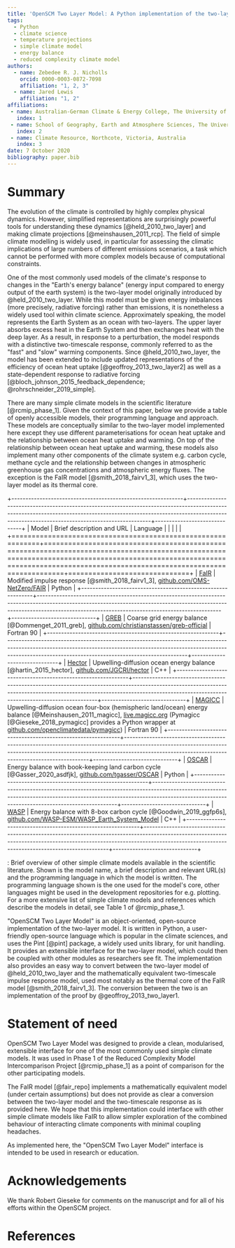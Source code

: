 ```yaml
---
title: 'OpenSCM Two Layer Model: A Python implementation of the two-layer climate model'
tags:
  - Python
  - climate science
  - temperature projections
  - simple climate model
  - energy balance
  - reduced complexity climate model
authors:
  - name: Zebedee R. J. Nicholls
    orcid: 0000-0003-0872-7098
    affiliation: "1, 2, 3"
  - name: Jared Lewis
    affiliation: "1, 2"
affiliations:
 - name: Australian-German Climate & Energy College, The University of Melbourne, Parkville, Victoria, Australia
   index: 1
 - name: School of Geography, Earth and Atmosphere Sciences, The University of Melbourne, Parkville, Victoria, Australia
   index: 2
 - name: Climate Resource, Northcote, Victoria, Australia
   index: 3
date: 7 October 2020
bibliography: paper.bib
---
```


# Summary

The evolution of the climate is controlled by highly complex physical dynamics.
However, simplified representations are surprisingly powerful tools for understanding these dynamics [@held_2010_two_layer] and making climate projections [@meinshausen_2011_rcp].
The field of simple climate modelling is widely used, in particular for assessing the climatic implications of large numbers of different emissions scenarios, a task which cannot be performed with more complex models because of computational constraints.

One of the most commonly used models of the climate's response to changes in the "Earth's energy balance"
(energy input compared to energy output of the earth system) is the two-layer model originally introduced by @held_2010_two_layer.
While this model must be given energy imbalances (more precisely, radiative forcing) rather than emissions, it is nonetheless a widely used tool within climate science.
Approximately speaking, the model represents the Earth System as an ocean with two-layers.
The upper layer absorbs excess heat in the Earth System and then exchanges heat with the deep layer.
As a result, in response to a perturbation, the model responds with a distinctive two-timescale response, commonly referred to as the "fast" and "slow" warming components.
Since @held_2010_two_layer, the model has been extended to include updated representations of the efficiency of ocean heat uptake [@geoffroy_2013_two_layer2] as well as a state-dependent response to radiative forcing [@bloch_johnson_2015_feedback_dependence; @rohrschneider_2019_simple].

There are many simple climate models in the scientific literature [@rcmip_phase_1].
Given the context of this paper, below we provide a table of openly accessible models, their programming language and approach.
These models are conceptually similar to the two-layer model implemented here except they use different parameterisations for ocean heat uptake and the relationship between ocean heat uptake and warming.
On top of the relationship between ocean heat uptake and warming, these models also implement many other components of the climate system e.g. carbon cycle, methane cycle and the relationship between changes in atmospheric greenhouse gas concentrations and atmospheric energy fluxes.
The exception is the FaIR model [@smith_2018_fairv1_3], which uses the two-layer model as its thermal core.

+-------------------------------------------------------------+-----------------------------------------------------------------------------------------------------------------------------------------------------------------------------------------------------------------------------+------------------------------+
| Model                                                       | Brief description and URL                                                                                                                                                                                                   | Language                    |
|                                                             |                                                                                                                                                                                                                             |                              |
+=============================================================+=============================================================================================================================================================================================================================+==============================+
| [FaIR](https://github.com/OMS-NetZero/FAIR)                 | Modified impulse response [@smith_2018_fairv1_3], [github.com/OMS-NetZero/FAIR](https://github.com/OMS-NetZero/FAIR)                                                                                                                                               | Python                       |
+-------------------------------------------------------------+-----------------------------------------------------------------------------------------------------------------------------------------------------------------------------------------------------------------------------+------------------------------+
| [GREB](https://github.com/christianstassen/greb-official)   | Coarse grid energy balance [@Dommenget_2011_greb], [github.com/christianstassen/greb-official](https://github.com/christianstassen/greb-official)                                                                                                                                | Fortran 90                   |
+-------------------------------------------------------------+-----------------------------------------------------------------------------------------------------------------------------------------------------------------------------------------------------------------------------+------------------------------+
| [Hector](https://github.com/JGCRI/hector)                   | Upwelling-diffusion ocean energy balance [@hartin_2015_hector], [github.com/JGCRI/hector](https://github.com/JGCRI/hector)                                                                                                                                     | C++                          |
+-------------------------------------------------------------+-----------------------------------------------------------------------------------------------------------------------------------------------------------------------------------------------------------------------------+------------------------------+
| [MAGICC](http://magicc.org)                                 | Upwelling-diffusion ocean four-box (hemispheric land/ocean) energy balance [@Meinshausen_2011_magicc], [live.magicc.org](http://live.magicc.org) (Pymagicc [@Gieseke_2018_pymagicc] provides a Python wrapper at [github.com/openclimatedata/pymagicc](https://github.com/openclimatedata/pymagicc)) | Fortran 90                   |
+-------------------------------------------------------------+-----------------------------------------------------------------------------------------------------------------------------------------------------------------------------------------------------------------------------+------------------------------+
| [OSCAR](https://github.com/tgasser/OSCAR)                   | Energy balance with book-keeping land carbon cycle [@Gasser_2020_asdfjk], [github.com/tgasser/OSCAR](https://github.com/tgasser/OSCAR)                                                                                                                          | Python                       |
+-------------------------------------------------------------+-----------------------------------------------------------------------------------------------------------------------------------------------------------------------------------------------------------------------------+------------------------------+
| [WASP](https://github.com/WASP-ESM/WASP_Earth_System_Model) | Energy balance with 8-box carbon cycle [@Goodwin_2019_ggfp6s], [github.com/WASP-ESM/WASP_Earth_System_Model](https://github.com/WASP-ESM/WASP_Earth_System_Model)                                                                                                                  | C++                          |
+-------------------------------------------------------------+-----------------------------------------------------------------------------------------------------------------------------------------------------------------------------------------------------------------------------+------------------------------+

  : Brief overview of other simple climate models available in the scientific literature. Shown is the model name, a brief description and relevant URL(s) and the programming language in which the model is written. The programming language shown is the one used for the model's core, other languages might be used in the development repositories for e.g. plotting. For a more extensive list of simple climate models and references which describe the models in detail, see Table 1 of @rcmip_phase_1.

"OpenSCM Two Layer Model" is an object-oriented, open-source implementation of the two-layer model.
It is written in Python, a user-friendly open-source language which is popular in the climate sciences, and uses the Pint [@pint] package, a widely used units library, for unit handling.
It provides an extensible interface for the two-layer model, which could then be coupled with other modules as researchers see fit.
The implementation also provides an easy way to convert between the two-layer model of @held_2010_two_layer and the mathematically equivalent two-timescale impulse response model, used most notably as the thermal core of the FaIR model [@smith_2018_fairv1_3].
The conversion between the two is an implementation of the proof by @geoffroy_2013_two_layer1.

# Statement of need

OpenSCM Two Layer Model was designed to provide a clean, modularised, extensible interface for one of the most commonly used simple climate models.
It was used in Phase 1 of the Reduced Complexity Model Intercomparison Project [@rcmip_phase_1] as a point of comparison for the other participating models.

The FaIR model [@fair_repo] implements a mathematically equivalent model (under certain assumptions) but does not provide as clear a conversion between the two-layer model and the two-timescale response as is provided here.
We hope that this implementation could interface with other simple climate models like FaIR to allow simpler exploration of the combined behaviour of interacting climate components with minimal coupling headaches.

As implemented here, the "OpenSCM Two Layer Model" interface is intended to be used in research or education.

# Acknowledgements

We thank Robert Gieseke for comments on the manuscript and for all of his efforts within the OpenSCM project.

# References
